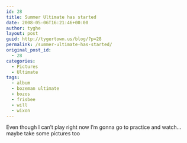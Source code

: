 ```yaml
---
id: 28
title: Summer Ultimate has started
date: 2008-05-06T16:21:46+00:00
author: tyghe
layout: post
guid: http://tygertown.us/blog/?p=28
permalink: /summer-ultimate-has-started/
original_post_id:
  - 28
categories:
  - Pictures
  - Ultimate
tags:
  - album
  - bozeman ultimate
  - bozos
  - frisbee
  - will
  - wixon
---
```

Even though I can&#8217;t play right now I&#8217;m gonna go to practice and watch&#8230;maybe take some pictures too